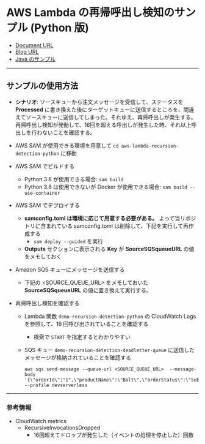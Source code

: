 # AWS Lambda の再帰呼出し検知のサンプル (Python 版)

* [Document URL](https://docs.aws.amazon.com/ja_jp/lambda/latest/dg/invocation-recursion.html)
* [Blog URL](https://aws.amazon.com/jp/blogs/compute/detecting-and-stopping-recursive-loops-in-aws-lambda-functions/)
* [Java のサンプル](https://github.com/aws-samples/aws-lambda-recursion-detection-sample)

---

## サンプルの使用方法
  - **シナリオ**: ソースキューから注文メッセージを受信して、ステータスを **Processed** に書き換えた後にターゲットキューに送信するところを、間違えてソースキューに送信してしまった。それゆえ、再帰呼出しが発生する。 再帰呼出し検知が発動して、16回を超える呼出しが発生した時、それ以上呼出しを行わないことを確認する。

  - AWS SAM が使用できる環境を用意して `cd aws-lambda-recursion-detection-python` に移動
  - AWS SAM でビルドする
    - Python 3.8 が使用できる場合: `sam build`
    - Python 3.8 は使用できないが Docker が使用できる場合: `sam build --use-container`
  - AWS SAM でデプロイする
    - **samconfig.toml は環境に応じて用意する必要がある。** よって当リポジトリに含まれている samconfig.toml は削除して、下記を実行して再作成する
        - `sam deploy --guided` を実行
    - **Outputs** セクションに表示される **Key** が **SourceSQSqueueURL** の値をメモしておく
  - Amazon SQS キューにメッセージを送信する
    - 下記の  <SOURCE_QUEUE_URL> をメモしておいた **SourceSQSqueueURL** の値に置き換えて実行する。
  - 再帰呼出し検知を確認する
    - Lambda 関数 `demo-recursion-detection-python` の CloudWatch Logs を参照して、16 回呼び出されていることを確認する
      - 検索で `START` を指定するとわかりやすい
    - SQS キュー `demo-recursion-detection-deadletter-queue` に送信したメッセージが格納されていることを確認する 

      ```
      aws sqs send-message --queue-url <SOURCE_QUEUE_URL>  --message-body '{\"orderId\":"1",\"productName\":\"Bolt\",\"orderStatus\":\"Submitted\"}' --profile devserverless

      ```
---
### 参考情報

* CloudWatch metrics
    * RecursiveInvocationsDropped 
      - 16回超えてドロップが発生した（イベントの処理を停止した）回数　

